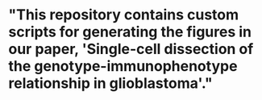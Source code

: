 # "This repository contains custom scripts for generating the figures in our paper, 'Single-cell dissection of the genotype-immunophenotype relationship in glioblastoma'."

